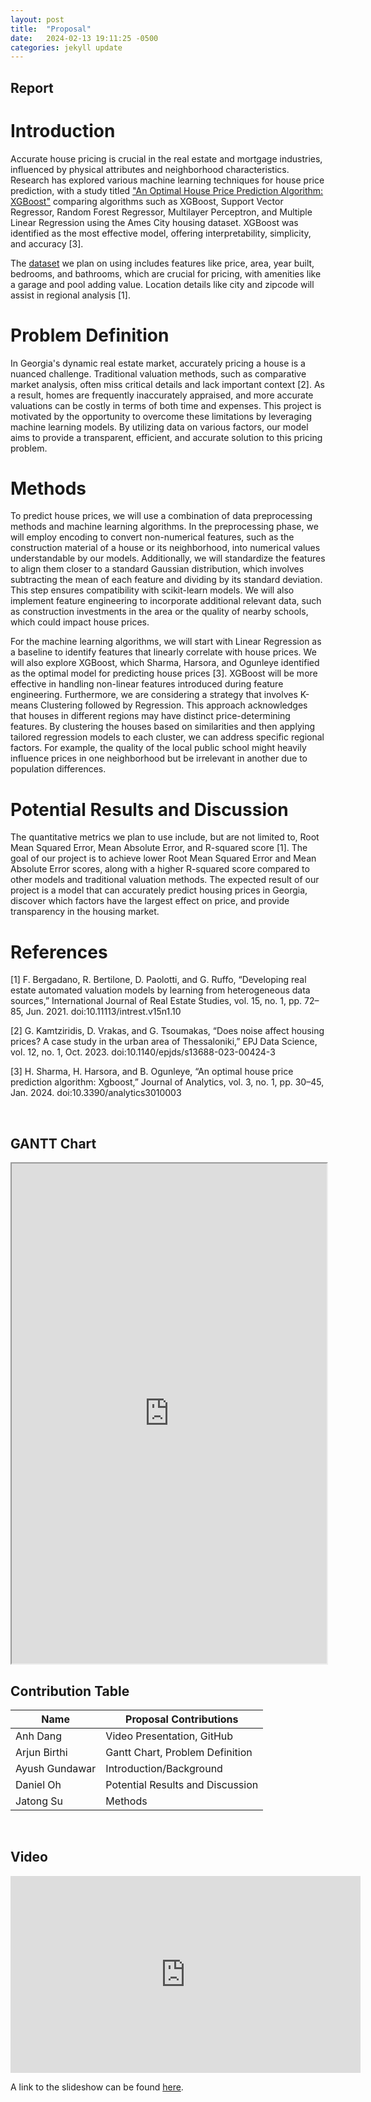```yaml
---
layout: post
title:  "Proposal"
date:   2024-02-13 19:11:25 -0500
categories: jekyll update
---
```


## Report

# Introduction

Accurate house pricing is crucial in the real estate and mortgage industries, influenced by physical attributes and neighborhood characteristics. Research has explored various machine learning techniques for house price prediction, with a study titled ["An Optimal House Price Prediction Algorithm: XGBoost"][intro-link-1] comparing algorithms such as XGBoost, Support Vector Regressor, Random Forest Regressor, Multilayer Perceptron, and Multiple Linear Regression using the Ames City housing dataset. XGBoost was identified as the most effective model, offering interpretability, simplicity, and accuracy [3].

The [dataset][intro-link-2] we plan on using includes features like price, area, year built, bedrooms, and bathrooms, which are crucial for pricing, with amenities like a garage and pool adding value. Location details like city and zipcode will assist in regional analysis [1].

[intro-link-1]: https://arxiv.org/ftp/arxiv/papers/2402/2402.04082.pdf
[intro-link-2]: https://www.kaggle.com/datasets/yellowj4acket/real-estate-georgia


# Problem Definition
In Georgia's dynamic real estate market, accurately pricing a house is a nuanced challenge. Traditional valuation methods, such as comparative market analysis, often miss critical details and lack important context [2]. As a result, homes are frequently inaccurately appraised, and more accurate valuations can be costly in terms of both time and expenses. This project is motivated by the opportunity to overcome these limitations by leveraging machine learning models. By utilizing data on various factors, our model aims to provide a transparent, efficient, and accurate solution to this pricing problem.

# Methods
To predict house prices, we will use a combination of data preprocessing methods and machine learning algorithms. In the preprocessing phase, we will employ encoding to convert non-numerical features, such as the construction material of a house or its neighborhood, into numerical values understandable by our models. Additionally, we will standardize the features to align them closer to a standard Gaussian distribution, which involves subtracting the mean of each feature and dividing by its standard deviation. This step ensures compatibility with scikit-learn models. We will also implement feature engineering to incorporate additional relevant data, such as construction investments in the area or the quality of nearby schools, which could impact house prices.

For the machine learning algorithms, we will start with Linear Regression as a baseline to identify features that linearly correlate with house prices. We will also explore XGBoost, which Sharma, Harsora, and Ogunleye identified as the optimal model for predicting house prices [3]. XGBoost will be more effective in handling non-linear features introduced during feature engineering. Furthermore, we are considering a strategy that involves K-means Clustering followed by Regression. This approach acknowledges that houses in different regions may have distinct price-determining features. By clustering the houses based on similarities and then applying tailored regression models to each cluster, we can address specific regional factors. For example, the quality of the local public school might heavily influence prices in one neighborhood but be irrelevant in another due to population differences.

# Potential Results and Discussion
The quantitative metrics we plan to use include, but are not limited to, Root Mean Squared Error, Mean Absolute Error, and R-squared score [1]. The goal of our project is to achieve lower Root Mean Squared Error and Mean Absolute Error scores, along with a higher R-squared score compared to other models and traditional valuation methods. The expected result of our project is a model that can accurately predict housing prices in Georgia, discover which factors have the largest effect on price, and provide transparency in the housing market.

# References
[1] F. Bergadano, R. Bertilone, D. Paolotti, and G. Ruffo, “Developing real estate automated valuation models by learning from  heterogeneous data sources,” International Journal of Real Estate Studies, vol. 15, no. 1, pp. 72–85, Jun. 2021. doi:10.11113/intrest.v15n1.10

[2] G. Kamtziridis, D. Vrakas, and G. Tsoumakas, “Does noise affect housing prices? A case study in the urban area of Thessaloniki,” EPJ Data Science, vol. 12, no. 1, Oct. 2023. doi:10.1140/epjds/s13688-023-00424-3

[3] H. Sharma, H. Harsora, and B. Ogunleye, “An optimal house price prediction algorithm: Xgboost,” Journal of Analytics, vol. 3, no. 1, pp. 30–45, Jan. 2024. doi:10.3390/analytics3010003

<br/>

## GANTT Chart

<iframe src="https://docs.google.com/spreadsheets/d/e/2PACX-1vRBZB7JY8yruOs5z6lPQpfn93UFmg4UiQqshAJNssb6FTYe__kfTwO_-5BNhFIO5A/pubhtml?widget=true&amp;headers=false" width="100%" height="800"></iframe>

<br/>

## Contribution Table

| Name           | Proposal Contributions           |
| -------------- | -------------------------------- |
| Anh Dang       | Video Presentation, GitHub       |
| Arjun Birthi   | Gantt Chart, Problem Definition  |
| Ayush Gundawar | Introduction/Background          |
| Daniel Oh      | Potential Results and Discussion |
| Jatong Su      | Methods                          |

<br/>

## Video

<iframe width="560" height="315" src="https://www.youtube.com/embed/QDoQntovw-o?si=3NxE1g7cIQxUpKaQ" title="YouTube video player" frameborder="0" allow="accelerometer; autoplay; clipboard-write; encrypted-media; gyroscope; picture-in-picture; web-share" allowfullscreen> </iframe>

A link to the slideshow can be found [here][slideshow-link].

[slideshow-link]: https://docs.google.com/presentation/d/1WmWOh9MtyfNmcLmgtFGCEFY_58O_ZdonvlalDUYnzbA/edit?usp=sharing
